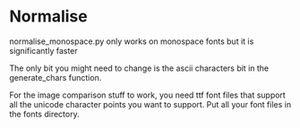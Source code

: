 # Normalise
normalise_monospace.py only works on monospace fonts but it is significantly faster

The only bit you might need to change is the ascii characters bit in the generate_chars function.

For the image comparison stuff to work, you need ttf font files that support all the unicode character points you want to support. Put all your font files in the fonts directory.
